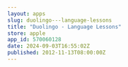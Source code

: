 ```yaml
---
layout: apps
slug: duolingo---language-lessons
title: "Duolingo - Language Lessons"
store: apple
app_id: 570060128
date: 2024-09-03T16:55:02Z
published: 2012-11-13T08:00:00Z
---
```

